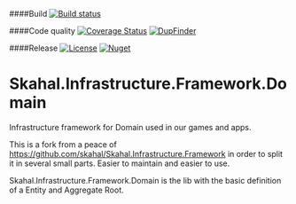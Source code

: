 ####Build
[![Build status](https://ci.appveyor.com/api/projects/status/8nq0s700s41pnd1i?svg=true)](https://ci.appveyor.com/project/GiusepeCasagrande/skahal-infrastructure-framework-domain)

####Code quality
[![Coverage Status](https://coveralls.io/repos/github/skahal/Skahal.Infrastructure.Framework.Domain/badge.svg?branch=master)](https://coveralls.io/github/skahal/Skahal.Infrastructure.Framework.Domain?branch=master)
[![DupFinder](http://badgessharp.apphb.com/badges/skahal/Skahal.Infrastructure.Framework.Domain/DupFinder)](https://ci.appveyor.com/project/GiusepeCasagrande/skahal-infrastructure-framework-domain/build/artifacts)

####Release
[![License](http://img.shields.io/:license-MIT-blue.svg)](https://raw.githubusercontent.com/skahal/Skahal.Infrastructure.Framework.Domain/master/LICENSE)
[![Nuget](https://img.shields.io/nuget/v/Skahal.Infrastructure.Framework.Domain.svg)](https://www.nuget.org/packages/Skahal.Infrastructure.Framework.Domain/)


# Skahal.Infrastructure.Framework.Domain
Infrastructure framework for Domain used in our games and apps.

This is a fork from a peace of https://github.com/skahal/Skahal.Infrastructure.Framework in order to split it in several small parts. Easier to maintain and easier to use.

Skahal.Infrastructure.Framework.Domain is the lib with the basic definition of a Entity and Aggregate Root.
